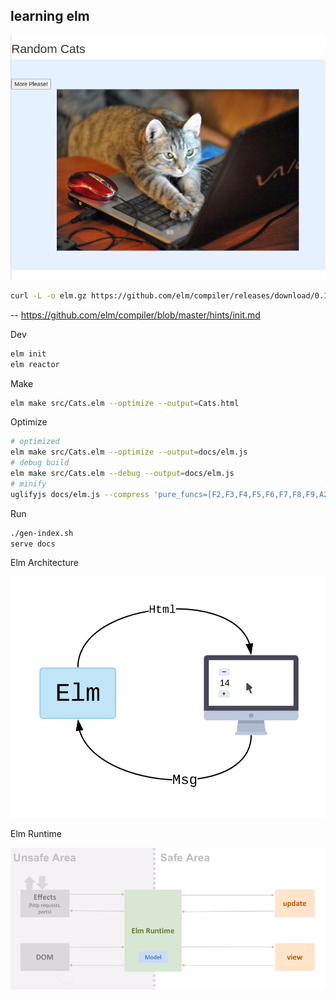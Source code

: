 ## learning elm

![images/cats.png](images/cats.png)

```bash
curl -L -o elm.gz https://github.com/elm/compiler/releases/download/0.19.1/binary-for-linux-64-bit.gz
```

-- https://github.com/elm/compiler/blob/master/hints/init.md

Dev

```bash
elm init
elm reactor
```

Make

```bash
elm make src/Cats.elm --optimize --output=Cats.html
```

Optimize

```bash
# optimized
elm make src/Cats.elm --optimize --output=docs/elm.js
# debug build
elm make src/Cats.elm --debug --output=docs/elm.js
# minify
uglifyjs docs/elm.js --compress 'pure_funcs=[F2,F3,F4,F5,F6,F7,F8,F9,A2,A3,A4,A5,A6,A7,A8,A9],pure_getters,keep_fargs=false,unsafe_comps,unsafe' | uglifyjs --mangle --output docs/elm.min.js
```

Run

```bash
./gen-index.sh
serve docs
```

Elm Architecture

![images/the-elm-architecture.svg](images/the-elm-architecture.svg)

Elm Runtime

![images/the-elm-architecture-animation.gif](images/the-elm-architecture-animation.gif)

